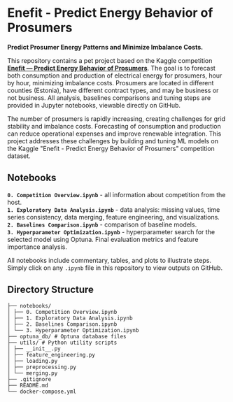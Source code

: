# Enefit - Predict Energy Behavior of Prosumers
**Predict Prosumer Energy Patterns and Minimize Imbalance Costs.**

This repository contains a pet project based on the Kaggle competition **[Enefit — Predict Energy Behavior of Prosumers](https://www.kaggle.com/competitions/predict-energy-behavior-of-prosumers)**. The goal is to forecast both consumption and production of electrical energy for prosumers, hour by hour, minimizing imbalance costs. Prosumers are located in different counties (Estonia), have different contract types, and may be business or not business. All analysis, baselines comparisons and tuning steps are provided in Jupyter notebooks, viewable directly on GitHub.

The number of prosumers is rapidly increasing, creating challenges for grid stability and imbalance costs. Forecasting of consumption and production can reduce operational expenses and improve renewable integration. This project addresses these challenges by building and tuning ML models on the Kaggle "Enefit - Predict Energy Behavior of Prosumers" competition dataset.

## Notebooks

**`0. Competition Overview.ipynb`** - all information about competition from the host.  
**`1. Exploratory Data Analysis.ipynb`** - data analysis: missing values, time series consistency, data merging, feature engineering, and visualizations.  
**`2. Baselines Comparison.ipynb`** - comparison of baseline models.  
**`3. Hyperparameter Optimization.ipynb`** - hyperparameter search for the selected model using Optuna. Final evaluation metrics and feature importance analysis.  

All notebooks include commentary, tables, and plots to illustrate steps. Simply click on any `.ipynb` file in this repository to view outputs on GitHub.

## Directory Structure
```
├── notebooks/
│ ├── 0. Competition Overview.ipynb
│ ├── 1. Exploratory Data Analysis.ipynb
│ ├── 2. Baselines Comparison.ipynb
│ └── 3. Hyperparameter Optimization.ipynb
├── optuna_db/ # Optuna database files
├── utils/ # Python utility scripts
│ ├── __init__.py
│ ├── feature_engineering.py
│ ├── loading.py
│ ├── preprocessing.py
│ └── merging.py
├── .gitignore
├── README.md
└── docker-compose.yml
```
